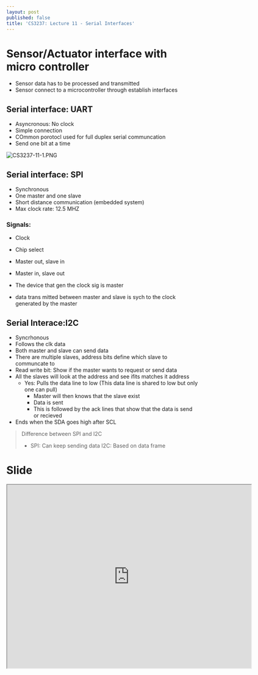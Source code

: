```yaml
---
layout: post
published: false
title: 'CS3237: Lecture 11 - Serial Interfaces'
---
```

# Sensor/Actuator interface with micro controller
- Sensor data has to be processed and transmitted
- Sensor connect to a microcontroller through establish interfaces

## Serial interface: UART
- Asyncronous: No clock
- Simple connection
- COmmon porotocl used for full duplex serial communcation
- Send one bit at a time

![CS3237-11-1.PNG]({{site.baseurl}}/img/CS3237-11-1.PNG)



## Serial interface: SPI
- Synchronous
- One master and one slave
- Short distance communication (embedded system)
- Max clock rate: 12.5 MHZ
### Signals:
- Clock
- Chip select
- Master out, slave in
- Master in, slave out

- The device that gen the clock sig is master
- data trans mitted between master and slave is sych to the clock generated by the master

## Serial Interace:I2C
- Syncrhonous
- Follows the clk data
- Both master and slave can send data
- There are multiple slaves, address bits define which slave to communcate to
- Read write bit: Show if the master wants to request or send data
- All the slaves will look at the address and see ifits matches it address
	- Yes: Pulls the data line to low (This data line is shared to low but only one can pull)
    	- Master will then knows that the slave exist
        - Data is sent
        - This is followed by the ack lines that show that the data is send or recieved
- Ends when the SDA goes high after SCL

> Difference between SPI and I2C
> - SPI: Can keep sending data
> I2C: Based on data frame

# Slide
<iframe src="https://drive.google.com/file/d/1GeT_5lqr7YsZzvK7pNiovBN0P9Os4YL3/preview" width="640" height="480"></iframe>
